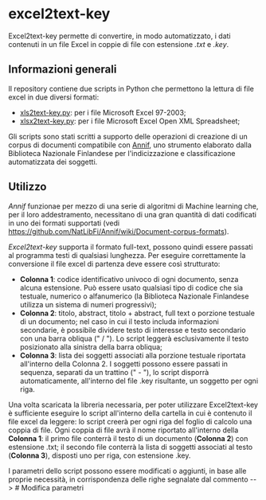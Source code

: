 # excel2text-key
Excel2text-key permette di convertire, in modo automatizzato, i dati contenuti in un file Excel in coppie di file con estensione *.txt* e *.key*. 

## Informazioni generali ##
Il repository contiene due scripts in Python che permettono la lettura di file excel in due diversi formati:
* [xls2text-key.py](https://github.com/logo94/excel2text-key/blob/main/xls2text-key.py): per i file Microsoft Excel 97-2003;
* [xlsx2text-key.py](https://github.com/logo94/excel2text-key/blob/main/xlsx2text-key.py): per i file Microsoft Excel Open XML Spreadsheet;

Gli scripts sono stati scritti a supporto delle operazioni di creazione di un corpus di documenti compatibile con [Annif](https://github.com/NatLibFi/annif "Annif"), uno strumento elaborato dalla Biblioteca Nazionale Finlandese per l'indicizzazione e classificazione automatizzata dei soggetti. 

## Utilizzo ##
*Annif* funzionae per mezzo di una serie di algoritmi di Machine learning che, per il loro addestramento, necessitano di una gran quantità di dati codificati in uno dei formati supportati (vedi <https://github.com/NatLibFi/Annif/wiki/Document-corpus-formats>). 

*Excel2text-key* supporta il formato full-text, possono quindi essere passati al programma testi di qualsiasi lunghezza. Per eseguire correttamente la conversione  il file excel di partenza deve essere così strutturato:

* **Colonna 1**: codice identificativo univoco di ogni documento, senza alcuna estensione. Può essere usato qualsiasi tipo di codice che sia testuale, numerico o alfanumerico (la Biblioteca Nazionale Finlandese utilizza un sistema di numeri progressivi); 
* **Colonna 2**: titolo, abstract, titolo + abstract, full text o porzione testuale di un documento; nel caso in cui il testo includa informazioni secondarie, è possibile dividere testo di interesse e testo secondario con una barra obliqua (" / "). Lo script leggerà esclusivamente il testo posizionato alla sinistra della barra obliqua; 
* **Colonna 3**: lista dei soggetti associati alla porzione testuale riportata all'interno della Colonna 2. I soggetti possono essere passati in sequenza, separati da un trattino (" - "), lo script disporrà automaticamente, all'interno del file .key risultante, un soggetto per ogni riga.

Una volta scaricata la libreria necessaria, per poter utilizzare Excel2text-key è sufficiente eseguire lo script all'interno della cartella in cui è contenuto il file excel da leggere: lo script creerà per ogni riga del foglio di calcolo una coppia di file. Ogni coppia di file avrà il nome riportato all'interno della **Colonna 1**: il primo file conterrà il testo di un documento (**Colonna 2**) con estensione .txt; il secondo file conterrà la lista di soggetti associati al testo (**Colonna 3**), disposti uno per riga, con estensione .key. 

I parametri dello script possono essere modificati o aggiunti, in base alle proprie necessità, in corrispondenza delle righe segnalate dal commento --> # Modifica parametri
